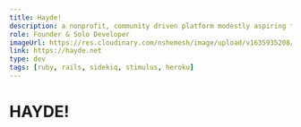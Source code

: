 ```yaml
---
title: Hayde!
description: a nonprofit, community driven platform modestly aspiring to equip modern day independent musicians with a set of essential digital tools to support their music creation, distribution & promotion journeys.
role: Founder & Solo Developer
imageUrl: https://res.cloudinary.com/nshemesh/image/upload/v1635935208/noamshemesh.com/hayde.png
link: https://hayde.net
type: dev
tags: [ruby, rails, sidekiq, stimulus, heroku]
---
```


# HAYDE!
